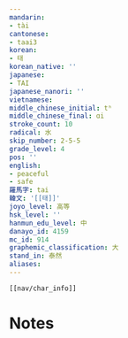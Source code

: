 ```yaml
---
mandarin:
- tài
cantonese:
- taai3
korean:
- 태
korean_native: ''
japanese:
- TAI
japanese_nanori: ''
vietnamese:
middle_chinese_initial: tʰ
middle_chinese_final: ɑi
stroke_count: 10
radical: 水
skip_number: 2-5-5
grade_level: 4
pos: ''
english:
- peaceful
- safe
羅馬字: tai
韓文: '[[태]]'
joyo_level: 高等
hsk_level: ''
hanmun_edu_level: 中
danayo_id: 4159
mc_id: 914
graphemic_classification: 大
stand_in: 泰然
aliases:
---
```

```meta-bind-embed
[[nav/char_info]]
```

# Notes
